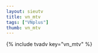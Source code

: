 ```yaml
--- 
layout: sieutv
title: vn_mtv
tags: ["VNplus"]
thumb: vn_mtv
---
```

{% include tvadv key="vn_mtv" %}
